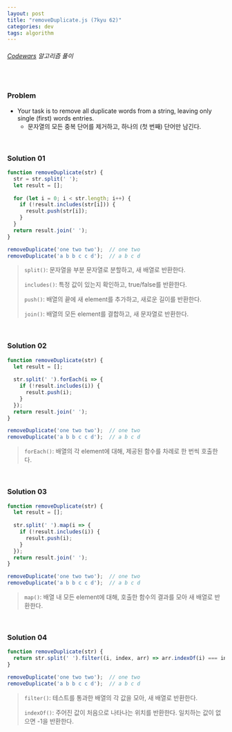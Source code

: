 ```yaml
---
layout: post
title: "removeDuplicate.js (7kyu 62)"
categories: dev
tags: algorithm
---
```


###### [Codewars](https://www.codewars.com) 알고리즘 풀이

<br>

### Problem

- Your task is to remove all duplicate words from a string, leaving only single (first) words entries.
  - 문자열의 모든 중복 단어를 제거하고, 하나의 (첫 번째) 단어만 남긴다.

<br>

### Solution 01

```js
function removeDuplicate(str) {
  str = str.split(' ');
  let result = [];
  
  for (let i = 0; i < str.length; i++) {
    if (!result.includes(str[i])) {
      result.push(str[i]);
    }
  }
  return result.join(' ');
}

removeDuplicate('one two two');  // one two
removeDuplicate('a b b c c d');  // a b c d
```

> `split()`: 문자열을 부분 문자열로 분할하고, 새 배열로 반환한다.
>
> `includes()`: 특정 값이 있는지 확인하고, true/false를 반환한다.
>
> `push()`: 배열의 끝에 새 element를 추가하고, 새로운 길이를 반환한다.
>
> `join()`: 배열의 모든 element를 결합하고, 새 문자열로 반환한다.

<br>

### Solution 02

```js
function removeDuplicate(str) {
  let result = [];
  
  str.split(' ').forEach(i => {
    if (!result.includes(i)) {
      result.push(i);
    }
  });
  return result.join(' ');
}

removeDuplicate('one two two');  // one two
removeDuplicate('a b b c c d');  // a b c d
```

> `forEach()`: 배열의 각 element에 대해, 제공된 함수를 차례로 한 번씩 호출한다.

<br>

### Solution 03

```js
function removeDuplicate(str) {
  let result = [];
  
  str.split(' ').map(i => {
    if (!result.includes(i)) {
      result.push(i);
    }
  });
  return result.join(' ');
}

removeDuplicate('one two two');  // one two
removeDuplicate('a b b c c d');  // a b c d
```

> `map()`: 배열 내 모든 element에 대해, 호출한 함수의 결과를 모아 새 배열로 반환한다.

<br>

### Solution 04

```js
function removeDuplicate(str) {
  return str.split(' ').filter((i, index, arr) => arr.indexOf(i) === index).join(' ');
}

removeDuplicate('one two two');  // one two
removeDuplicate('a b b c c d');  // a b c d
```

> `filter()`: 테스트를 통과한 배열의 각 값을 모아, 새 배열로 반환한다.
>
> `indexOf()`: 주어진 값이 처음으로 나타나는 위치를 반환한다. 일치하는 값이 없으면 -1을 반환한다.

<br>

<br>